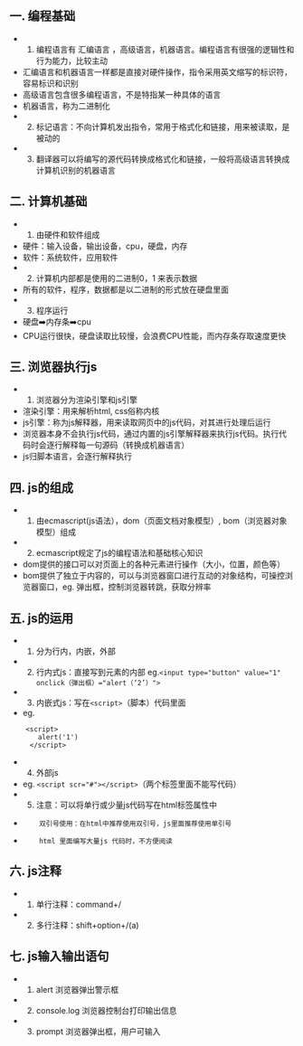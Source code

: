 ## 一. 编程基础

- 1. 编程语言有 汇编语言 ，高级语言，机器语言。编程语言有很强的逻辑性和行为能力，比较主动
- 汇编语言和机器语言一样都是直接对硬件操作，指令采用英文缩写的标识符，容易标识和识别
- 高级语言包含很多编程语言，不是特指某一种具体的语言
- 机器语言，称为二进制化
- 2. 标记语言：不向计算机发出指令，常用于格式化和链接，用来被读取，是被动的
- 3. 翻译器可以将编写的源代码转换成格式化和链接，一般将高级语言转换成计算机识别的机器语言

## 二. 计算机基础

- 1. 由硬件和软件组成
- 硬件：输入设备，输出设备，cpu，硬盘，内存
- 软件：系统软件，应用软件
- 2. 计算机内部都是使用的二进制0，1 来表示数据
-   所有的软件，程序，数据都是以二进制的形式放在硬盘里面
- 3. 程序运行
- 硬盘➡️内存条➡️cpu
-  CPU运行很快，硬盘读取比较慢，会浪费CPU性能，而内存条存取速度更快

## 三. 浏览器执行js

- 1. 浏览器分为渲染引擎和js引擎
- 渲染引擎：用来解析html, css俗称内核
- js引擎：称为js解释器，用来读取网页中的js代码，对其进行处理后运行
- 浏览器本身不会执行js代码，通过内置的js引擎解释器来执行js代码。执行代码时会逐行解释每一句源码（转换成机器语言）
- js归脚本语言，会逐行解释执行

## 四. js的组成

- 1. 由ecmascript(js语法），dom（页面文档对象模型）, bom（浏览器对象模型）组成
- 2. ecmascript规定了js的编程语法和基础核心知识
-    dom提供的接口可以对页面上的各种元素进行操作（大小，位置，颜色等）
-    bom提供了独立于内容的，可以与浏览器窗口进行互动的对象结构，可操控浏览器窗口，eg. 弹出框，控制浏览器转跳，获取分辨率

## 五. js的运用

- 1. 分为行内，内嵌，外部
- 2. 行内式js：直接写到元素的内部   eg.`<input type="button" value="1" onclick（弹出框）="alert（‘2’）">`
- 3. 内嵌式js：写在`<script>`（脚本）代码里面  
- eg. 

```
    <script>
       alert('1')
     </script>
```

- 4. 外部js
- eg. `<script scr="#"></script>`（两个标签里面不能写代码）
- 5. 注意：可以将单行或少量js代码写在html标签属性中
-         双引号使用：在html中推荐使用双引号，js里面推荐使用单引号
-         html 里面编写大量js 代码时，不方便阅读

## 六. js注释

- 1. 单行注释：command+/
- 2. 多行注释：shift+option+/(a)

## 七. js输入输出语句

- 1. alert     浏览器弹出警示框
- 2. console.log   浏览器控制台打印输出信息       
- 3. prompt   浏览器弹出框，用户可输入       
